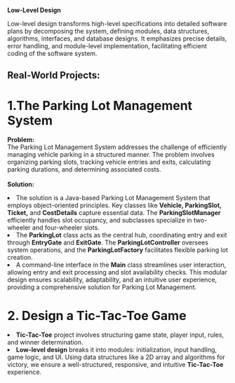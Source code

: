 <Strong>Low-Level Design </strong>

<p>
Low-level design transforms high-level specifications into detailed software plans by decomposing the system, defining modules, data structures, algorithms, interfaces, and database designs. It emphasizes precise details, error handling, and module-level implementation, facilitating efficient coding of the software system.
</p>

<h2>Real-World Projects:</h2>
<h1>1.The Parking Lot Management System </h1>
<p>
 <strong>Problem:</strong><br>
The Parking Lot Management System addresses the challenge of efficiently managing vehicle parking in a structured manner. The problem involves organizing parking slots, tracking vehicle entries and exits, calculating parking durations, and determining associated costs.<br><br>
<strong>Solution:</strong><br>
<li>The solution is a Java-based Parking Lot Management System that employs object-oriented principles. Key classes like <strong>Vehicle, ParkingSlot, Ticket,</strong> and <strong>CostDetails</strong> capture essential data. The <strong>ParkingSlotManager</strong> efficiently handles slot occupancy, and subclasses specialize in two-wheeler and four-wheeler slots.</li>
<li>The <strong>ParkingLot</strong> class acts as the central hub, coordinating entry and exit through <strong>EntryGate</strong> and <strong>ExitGate</strong>. The <strong>ParkingLotController</strong> oversees system operations, and the <strong>ParkingLotFactory</strong> facilitates flexible parking lot creation.</li>
<li>A command-line interface in the <strong>Main</strong> class streamlines user interaction, allowing entry and exit processing and slot availability checks. This modular design ensures scalability, adaptability, and an intuitive user experience, providing a comprehensive solution for Parking Lot Management.</li>
</p>

<h1>2. Design a Tic-Tac-Toe Game</h1>
<p>
<li><strong>Tic-Tac-Toe</strong> project involves structuring game state, player input, rules, and winner determination. </li>
<li><strong>Low-level design</strong> breaks it into modules: initialization, input handling, game logic, and UI. Using data structures like a 2D array and algorithms for victory, we ensure a well-structured, responsive, and intuitive <strong>Tic-Tac-Toe</strong> experience.
</li>
</p>
